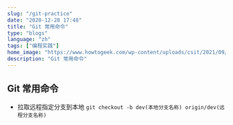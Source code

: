 ```yaml
---
slug: "/git-practice"
date: "2020-12-28 17:48"
title: "Git 常用命令"
type: "blogs"
language: "zh"
tags: ["编程实践"]
home_image: "https://www.howtogeek.com/wp-content/uploads/csit/2021/09/4d72a7db.png?height=200p&trim=2,2,2,2"
description: "Git 常用命令"
---
```


## Git 常用命令

* 拉取远程指定分支到本地
`git checkout -b dev(本地分支名称) origin/dev(远程分支名称)`